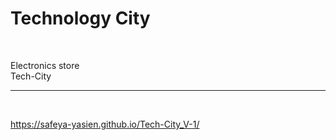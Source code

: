 # Technology City

<br>

Electronics store<br>
Tech-City<br><hr><br>

https://safeya-yasien.github.io/Tech-City_V-1/
